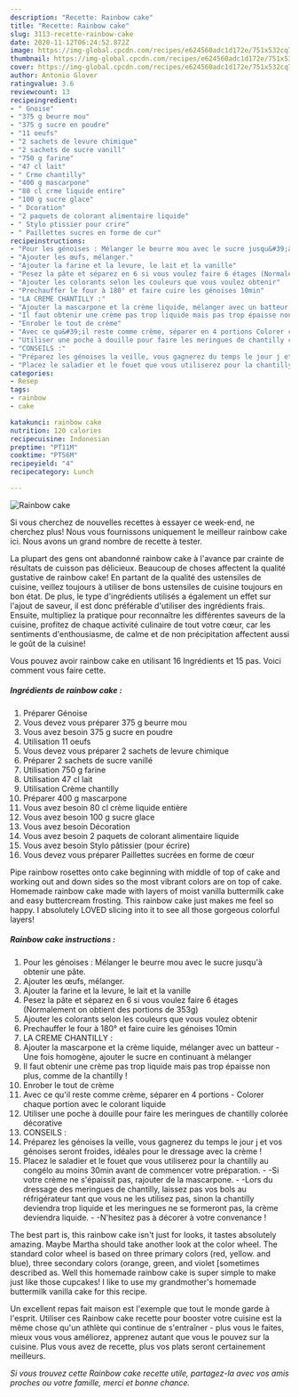 ```yaml
---
description: "Recette: Rainbow cake"
title: "Recette: Rainbow cake"
slug: 3113-recette-rainbow-cake
date: 2020-11-12T06:24:52.872Z
image: https://img-global.cpcdn.com/recipes/e624560adc1d172e/751x532cq70/rainbow-cake-photo-principale-de-la-recette.jpg
thumbnail: https://img-global.cpcdn.com/recipes/e624560adc1d172e/751x532cq70/rainbow-cake-photo-principale-de-la-recette.jpg
cover: https://img-global.cpcdn.com/recipes/e624560adc1d172e/751x532cq70/rainbow-cake-photo-principale-de-la-recette.jpg
author: Antonio Glover
ratingvalue: 3.6
reviewcount: 13
recipeingredient:
- " Gnoise"
- "375 g beurre mou"
- "375 g sucre en poudre"
- "11 oeufs"
- "2 sachets de levure chimique"
- "2 sachets de sucre vanill"
- "750 g farine"
- "47 cl lait"
- " Crme chantilly"
- "400 g mascarpone"
- "80 cl crme liquide entire"
- "100 g sucre glace"
- " Dcoration"
- "2 paquets de colorant alimentaire liquide"
- " Stylo ptissier pour crire"
- " Paillettes sucres en forme de cur"
recipeinstructions:
- "Pour les génoises : Mélanger le beurre mou avec le sucre jusqu&#39;à obtenir une pâte."
- "Ajouter les œufs, mélanger."
- "Ajouter la farine et la levure, le lait et la vanille"
- "Pesez la pâte et séparez en 6 si vous voulez faire 6 étages (Normalement on obtient des portions de 353g)"
- "Ajouter les colorants selon les couleurs que vous voulez obtenir"
- "Prechauffer le four à 180° et faire cuire les génoises 10min"
- "LA CREME CHANTILLY :"
- "Ajouter la mascarpone et la crème liquide, mélanger avec un batteur  Une fois homogène, ajouter le sucre en continuant à mélanger"
- "Il faut obtenir une crème pas trop liquide mais pas trop épaisse non plus, comme de la chantilly !"
- "Enrober le tout de crème"
- "Avec ce qu&#39;il reste comme crème, séparer en 4 portions Colorer chaque portion avec le colorant liquide"
- "Utiliser une poche à douille pour faire les meringues de chantilly colorée décorative"
- "CONSEILS :"
- "Préparez les génoises la veille, vous gagnerez du temps le jour j et vos génoises seront froides, idéales pour le dressage avec la crème !"
- "Placez le saladier et le fouet que vous utiliserez pour la chantilly au congélo au moins 30min avant de commencer votre préparation.  -Si votre crème ne s&#39;épaissit pas, rajouter de la mascarpone. -Lors du dressage des meringues de chantilly, laissez pas vos bols au réfrigérateur tant que vous ne les utilisez pas, sinon la chantilly deviendra trop liquide et les meringues ne se formeront pas, la crème deviendra liquide. -N&#39;hesitez pas à décorer à votre convenance !"
categories:
- Resep
tags:
- rainbow
- cake

katakunci: rainbow cake 
nutrition: 120 calories
recipecuisine: Indonesian
preptime: "PT11M"
cooktime: "PT56M"
recipeyield: "4"
recipecategory: Lunch

---
```



![Rainbow cake](https://img-global.cpcdn.com/recipes/e624560adc1d172e/751x532cq70/rainbow-cake-photo-principale-de-la-recette.jpg)

Si vous cherchez de nouvelles recettes à essayer ce week-end, ne cherchez plus! Nous vous fournissons uniquement le meilleur rainbow cake ici. Nous avons un grand nombre de recette à tester.

La plupart des gens ont abandonné rainbow cake à l'avance par crainte de résultats de cuisson pas délicieux. Beaucoup de choses affectent la qualité gustative de rainbow cake! En partant de la qualité des ustensiles de cuisine, veillez toujours à utiliser de bons ustensiles de cuisine toujours en bon état. De plus, le type d'ingrédients utilisés a également un effet sur l'ajout de saveur, il est donc préférable d'utiliser des ingrédients frais. Ensuite, multipliez la pratique pour reconnaître les différentes saveurs de la cuisine, profitez de chaque activité culinaire de tout votre cœur, car les sentiments d'enthousiasme, de calme et de non précipitation affectent aussi le goût de la cuisine!

<!--inarticleads1-->

Vous pouvez avoir rainbow cake en utilisant 16 Ingrédients et 15 pas. Voici comment vous faire cette.

##### Ingrédients de rainbow cake :

1. Préparer  Génoise
1. Vous devez vous préparer 375 g beurre mou
1. Vous avez besoin 375 g sucre en poudre
1. Utilisation 11 oeufs
1. Vous devez vous préparer 2 sachets de levure chimique
1. Préparer 2 sachets de sucre vanillé
1. Utilisation 750 g farine
1. Utilisation 47 cl lait
1. Utilisation  Crème chantilly
1. Préparer 400 g mascarpone
1. Vous avez besoin 80 cl crème liquide entière
1. Vous avez besoin 100 g sucre glace
1. Vous avez besoin  Décoration
1. Vous avez besoin 2 paquets de colorant alimentaire liquide
1. Vous avez besoin  Stylo pâtissier (pour écrire)
1. Vous devez vous préparer  Paillettes sucrées en forme de cœur


Pipe rainbow rosettes onto cake beginning with middle of top of cake and working out and down sides so the most vibrant colors are on top of cake. Homemade rainbow cake made with layers of moist vanilla buttermilk cake and easy buttercream frosting. This rainbow cake just makes me feel so happy. I absolutely LOVED slicing into it to see all those gorgeous colorful layers! 

<!--inarticleads2-->

##### Rainbow cake instructions :

1. Pour les génoises : Mélanger le beurre mou avec le sucre jusqu&#39;à obtenir une pâte.
1. Ajouter les œufs, mélanger.
1. Ajouter la farine et la levure, le lait et la vanille
1. Pesez la pâte et séparez en 6 si vous voulez faire 6 étages (Normalement on obtient des portions de 353g)
1. Ajouter les colorants selon les couleurs que vous voulez obtenir
1. Prechauffer le four à 180° et faire cuire les génoises 10min
1. LA CREME CHANTILLY :
1. Ajouter la mascarpone et la crème liquide, mélanger avec un batteur  - Une fois homogène, ajouter le sucre en continuant à mélanger
1. Il faut obtenir une crème pas trop liquide mais pas trop épaisse non plus, comme de la chantilly !
1. Enrober le tout de crème
1. Avec ce qu&#39;il reste comme crème, séparer en 4 portions - Colorer chaque portion avec le colorant liquide
1. Utiliser une poche à douille pour faire les meringues de chantilly colorée décorative
1. CONSEILS :
1. Préparez les génoises la veille, vous gagnerez du temps le jour j et vos génoises seront froides, idéales pour le dressage avec la crème !
1. Placez le saladier et le fouet que vous utiliserez pour la chantilly au congélo au moins 30min avant de commencer votre préparation.  - -Si votre crème ne s&#39;épaissit pas, rajouter de la mascarpone. - -Lors du dressage des meringues de chantilly, laissez pas vos bols au réfrigérateur tant que vous ne les utilisez pas, sinon la chantilly deviendra trop liquide et les meringues ne se formeront pas, la crème deviendra liquide. - -N&#39;hesitez pas à décorer à votre convenance !


The best part is, this rainbow cake isn&#39;t just for looks, it tastes absolutely amazing. Maybe Martha should take another look at the color wheel. The standard color wheel is based on three primary colors (red, yellow. and blue), three secondary colors (orange, green, and violet [sometimes described as. Well this homemade rainbow cake is super simple to make just like those cupcakes! I like to use my grandmother&#39;s homemade buttermilk vanilla cake for this recipe. 

<!--inarticleads1-->

<p>
Un excellent repas fait maison est l'exemple que tout le monde garde à l'esprit. Utiliser ces Rainbow cake recette pour booster votre cuisine est la même chose qu'un athlète qui continue de s'entraîner - plus vous le faites, mieux vous vous améliorez, apprenez autant que vous le pouvez sur la cuisine. Plus vous avez de recette, plus vos plats seront certainement meilleurs.
</p>

<p>
<i>Si vous trouvez cette Rainbow cake recette utile, partagez-la avec vos amis proches ou votre famille, merci et bonne chance.</i>
</p>
